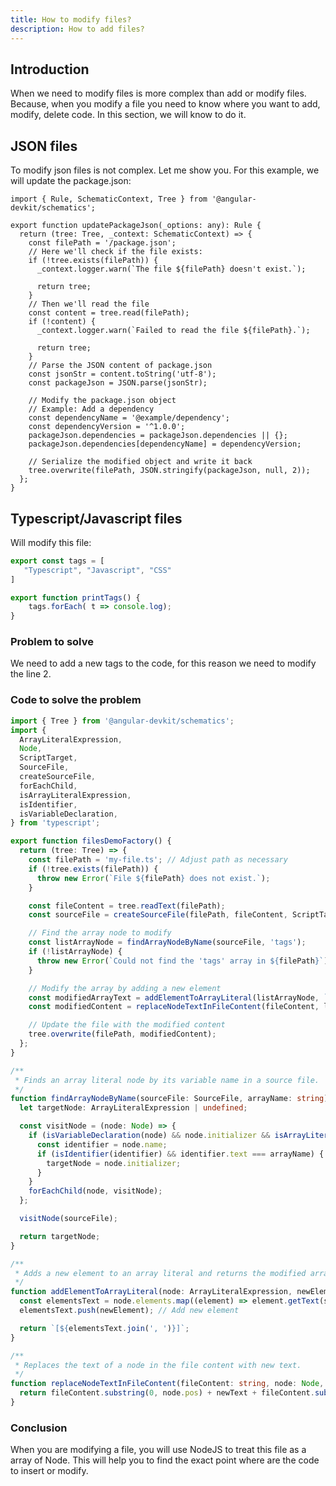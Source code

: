 ```yaml
---
title: How to modify files?
description: How to add files?
---
```

## Introduction

When we need to modify files is more complex than add or modify files. Because, when you modify a file you need to know where you want
to add, modify, delete code.
In this section, we will know to do it.

## JSON files

To modify json files is not complex. Let me show you.
For this example, we will update the package.json:

```tsx
import { Rule, SchematicContext, Tree } from '@angular-devkit/schematics';

export function updatePackageJson(_options: any): Rule {
  return (tree: Tree, _context: SchematicContext) => {
    const filePath = '/package.json';
    // Here we'll check if the file exists:
    if (!tree.exists(filePath)) {
      _context.logger.warn(`The file ${filePath} doesn't exist.`);

      return tree;
    }
    // Then we'll read the file
    const content = tree.read(filePath);
    if (!content) {
      _context.logger.warn(`Failed to read the file ${filePath}.`);

      return tree;
    }
    // Parse the JSON content of package.json
    const jsonStr = content.toString('utf-8');
    const packageJson = JSON.parse(jsonStr);

    // Modify the package.json object
    // Example: Add a dependency
    const dependencyName = '@example/dependency';
    const dependencyVersion = '^1.0.0';
    packageJson.dependencies = packageJson.dependencies || {};
    packageJson.dependencies[dependencyName] = dependencyVersion;

    // Serialize the modified object and write it back
    tree.overwrite(filePath, JSON.stringify(packageJson, null, 2));
  };
}
```

## Typescript/Javascript files

Will modify this file:

```typescript
export const tags = [
   "Typescript", "Javascript", "CSS"
]

export function printTags() {
    tags.forEach( t => console.log);
}
```

### Problem to solve

We need to add a new tags to the code, for this reason we need to modify the line 2.

### Code to solve the problem

```typescript
import { Tree } from '@angular-devkit/schematics';
import {
  ArrayLiteralExpression,
  Node,
  ScriptTarget,
  SourceFile,
  createSourceFile,
  forEachChild,
  isArrayLiteralExpression,
  isIdentifier,
  isVariableDeclaration,
} from 'typescript';

export function filesDemoFactory() {
  return (tree: Tree) => {
    const filePath = 'my-file.ts'; // Adjust path as necessary
    if (!tree.exists(filePath)) {
      throw new Error(`File ${filePath} does not exist.`);
    }

    const fileContent = tree.readText(filePath);
    const sourceFile = createSourceFile(filePath, fileContent, ScriptTarget.Latest, true);

    // Find the array node to modify
    const listArrayNode = findArrayNodeByName(sourceFile, 'tags');
    if (!listArrayNode) {
      throw new Error(`Could not find the 'tags' array in ${filePath}`);
    }

    // Modify the array by adding a new element
    const modifiedArrayText = addElementToArrayLiteral(listArrayNode, `"Scss"`, sourceFile);
    const modifiedContent = replaceNodeTextInFileContent(fileContent, listArrayNode, modifiedArrayText);

    // Update the file with the modified content
    tree.overwrite(filePath, modifiedContent);
  };
}

/**
 * Finds an array literal node by its variable name in a source file.
 */
function findArrayNodeByName(sourceFile: SourceFile, arrayName: string): ArrayLiteralExpression | undefined {
  let targetNode: ArrayLiteralExpression | undefined;

  const visitNode = (node: Node) => {
    if (isVariableDeclaration(node) && node.initializer && isArrayLiteralExpression(node.initializer)) {
      const identifier = node.name;
      if (isIdentifier(identifier) && identifier.text === arrayName) {
        targetNode = node.initializer;
      }
    }
    forEachChild(node, visitNode);
  };

  visitNode(sourceFile);

  return targetNode;
}

/**
 * Adds a new element to an array literal and returns the modified array as a string.
 */
function addElementToArrayLiteral(node: ArrayLiteralExpression, newElement: string, sourceFile: SourceFile): string {
  const elementsText = node.elements.map((element) => element.getText(sourceFile));
  elementsText.push(newElement); // Add new element

  return `[${elementsText.join(', ')}]`;
}

/**
 * Replaces the text of a node in the file content with new text.
 */
function replaceNodeTextInFileContent(fileContent: string, node: Node, newText: string): string {
  return fileContent.substring(0, node.pos) + newText + fileContent.substring(node.end);
}
```

### Conclusion

When you are modifying a file, you will use NodeJS to treat this file as a array of Node.
This will help you to find the exact point where are the code to insert or modify.
